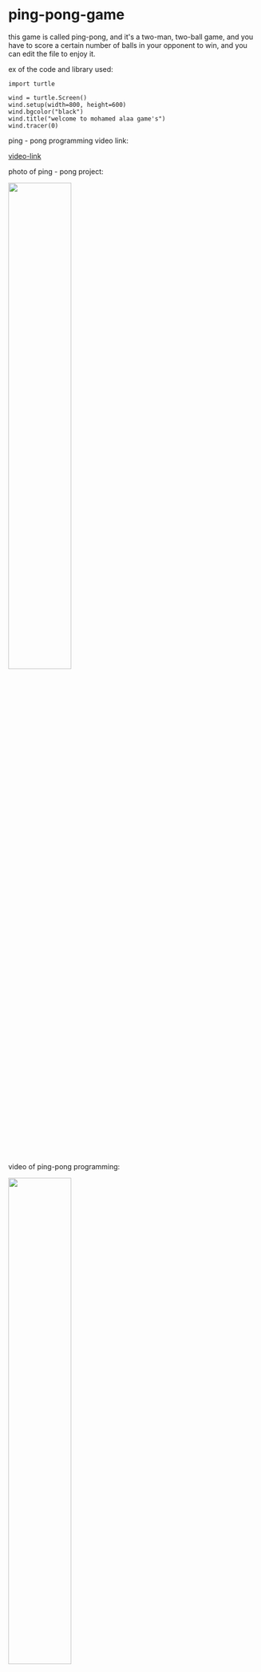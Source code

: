 # ping-pong-game

this game is called ping-pong, and it's a two-man, two-ball game, and you have to score a certain number of balls in your opponent to win, and you can edit the file to enjoy it.

ex of the code and library used:
```
import turtle

wind = turtle.Screen()
wind.setup(width=800, height=600)
wind.bgcolor("black")
wind.title("welcome to mohamed alaa game's")
wind.tracer(0)
```

ping - pong programming video link:

[video-link](https://www.youtube.com/watch?v=xzuguCSizWw)

photo of ping - pong project:

<img src="https://github.com/maimohamed-alaa/ping-pong-game/assets/139707788/84f98be0-2ef6-45f4-948f-f61413d37fe1" width="50%" hieght="50%">

video of ping-pong programming:

[<img src="https://github.com/maimohamed-alaa/ping-pong-game/assets/139707788/84f98be0-2ef6-45f4-948f-f61413d37fe1" width="50%" hieght="50%">](https://www.youtube.com/watch?v=xzuguCSizWw)

